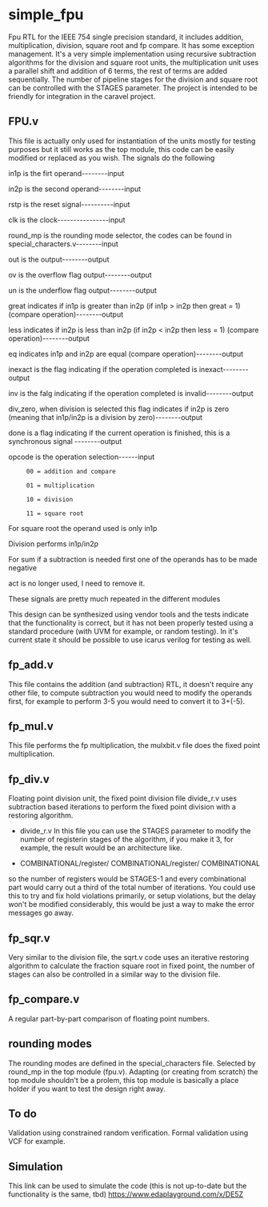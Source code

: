 # simple_fpu
Fpu RTL for the IEEE 754 single precision standard, it includes addition, multiplication, division, square root and fp compare. It has some exception management. It's a very simple implementation using recursive subtraction algorithms for the division and square root units, the multiplication unit uses a parallel shift and addition of 6 terms, the rest of terms are added sequentially. The number of pipeline stages for the division and square root can be controlled with the STAGES parameter. The project is intended to be friendly for integration in the caravel project.
## FPU.v
This file is actually only used for instantiation of the units mostly for testing purposes but it still works as the top module, this code can be easily modified or replaced as you wish.
The signals do the following 

in1p is the firt operand--------input

in2p is the second operand--------input

rstp is the reset signal----------input

clk is the clock----------------input

round_mp is the rounding mode selector, the codes can be found in special_characters.v--------input

out is the output--------output

ov is the overflow flag output--------output

un is the underflow flag output--------output

great indicates if in1p is greater than in2p (if in1p > in2p then great = 1) (compare operation)--------output

less indicates if in2p is less than in2p (if in2p < in2p then less = 1)  (compare operation)--------output

eq indicates in1p and in2p are equal  (compare operation)--------output

inexact is the flag indicating if the operation completed is inexact--------output

inv is the falg indicating if the operation  completed is invalid--------output

div_zero, when division is selected this flag indicates if in2p is zero (meaning that in1p/in2p is a division by zero)--------output

done is a flag indicating if the current operation is finished, this is a synchronous signal --------output

opcode is the operation selection------input

         00 = addition and compare
         
         01 = multiplication
         
         10 = division
         
         11 = square root
         
         
For square root the operand used is only in1p

Division performs in1p/in2p

For sum if a subtraction is needed first one of the operands has to be made negative

act is no longer used, I need to remove it.

These signals are pretty much repeated in the different modules

This design can be synthesized using vendor tools and the tests indicate that the functionality is correct, but it has not been properly tested using a standard procedure (with UVM for example, or random testing).
In it's current state it should be possible to use icarus verilog for testing as well.
## fp_add.v
This file contains the addition (and subtraction) RTL, it doesn't require any other file, to compute subtraction you would need to modify the operands first, for example to perform 3-5 you would need to convert it to 3+(-5).
## fp_mul.v
This file performs the fp multiplication, the mulxbit.v file does the fixed point multiplication.
## fp_div.v
Floating point division unit, the fixed point division file divide_r.v uses subtraction based iterations to perform the fixed point division with a restoring algorithm.
+ divide_r.v 
       In this file you can use the STAGES parameter to modify the number of registerin stages of the algorithm, if you make it 3, for example, the result would be an
       architecture like.
* COMBINATIONAL/register/ COMBINATIONAL/register/ COMBINATIONAL

so the number of registers would be STAGES-1 and every combinational part would carry out a third of the total number of iterations.
You could use this to try and fix hold violations primarily, or setup violations, but the delay won't be modified considerably, this would be just a way to make         the error messages go away.
                              
## fp_sqr.v
Very similar to the division file, the sqrt.v code uses an iterative restoring algorithm to calculate the fraction square root in fixed point, the number of stages can also be controlled in a similar way to the division file.
## fp_compare.v 
A regular part-by-part comparison of floating point numbers.
## rounding modes
The rounding modes are defined in the special_characters file. Selected by round_mp in the top module (fpu.v).
Adapting (or creating from scratch) the top module shouldn't be a prolem, this top module is basically a place holder if you want to test the design right away.
## To do 
Validation using constrained random verification.
Formal validation using VCF for example.

## Simulation
This link can be used to simulate the code
(this is not up-to-date but the functionality is the same, tbd)
https://www.edaplayground.com/x/DE5Z
    
